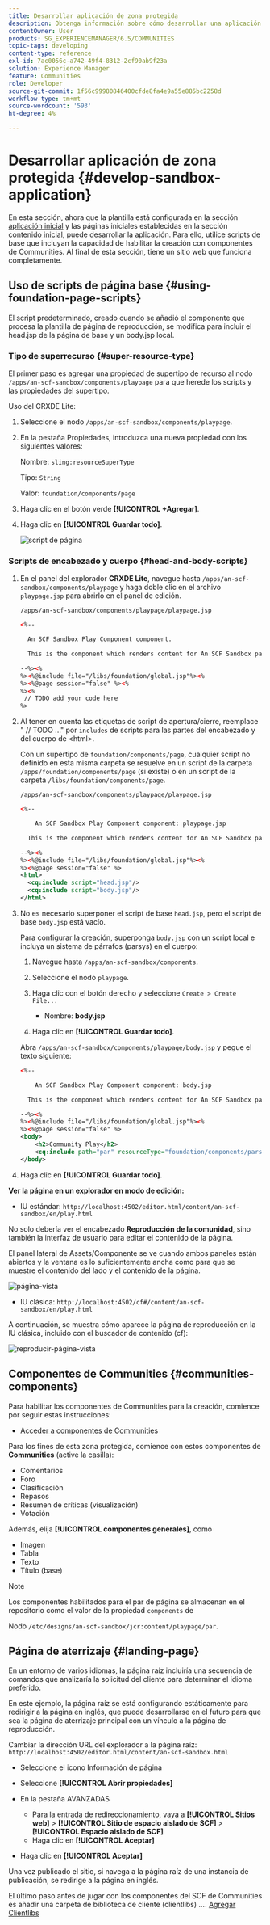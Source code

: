```yaml
---
title: Desarrollar aplicación de zona protegida
description: Obtenga información sobre cómo desarrollar una aplicación de zona protegida que utilice secuencias de comandos de base e incluya la capacidad de habilitar la creación con componentes de Communities.
contentOwner: User
products: SG_EXPERIENCEMANAGER/6.5/COMMUNITIES
topic-tags: developing
content-type: reference
exl-id: 7ac0056c-a742-49f4-8312-2cf90ab9f23a
solution: Experience Manager
feature: Communities
role: Developer
source-git-commit: 1f56c99980846400cfde8fa4e9a55e885bc2258d
workflow-type: tm+mt
source-wordcount: '593'
ht-degree: 4%

---
```


# Desarrollar aplicación de zona protegida  {#develop-sandbox-application}

En esta sección, ahora que la plantilla está configurada en la sección [aplicación inicial](initial-app.md) y las páginas iniciales establecidas en la sección [contenido inicial](initial-content.md), puede desarrollar la aplicación. Para ello, utilice scripts de base que incluyan la capacidad de habilitar la creación con componentes de Communities. Al final de esta sección, tiene un sitio web que funciona completamente.

## Uso de scripts de página base {#using-foundation-page-scripts}

El script predeterminado, creado cuando se añadió el componente que procesa la plantilla de página de reproducción, se modifica para incluir el head.jsp de la página de base y un body.jsp local.

### Tipo de superrecurso {#super-resource-type}

El primer paso es agregar una propiedad de supertipo de recurso al nodo `/apps/an-scf-sandbox/components/playpage` para que herede los scripts y las propiedades del supertipo.

Uso del CRXDE Lite:

1. Seleccione el nodo `/apps/an-scf-sandbox/components/playpage`.
1. En la pestaña Propiedades, introduzca una nueva propiedad con los siguientes valores:

   Nombre: `sling:resourceSuperType`

   Tipo: `String`

   Valor: `foundation/components/page`

1. Haga clic en el botón verde **[!UICONTROL +Agregar]**.
1. Haga clic en **[!UICONTROL Guardar todo]**.

   ![script de página](assets/page-script.png)

### Scripts de encabezado y cuerpo {#head-and-body-scripts}

1. En el panel del explorador **CRXDE Lite**, navegue hasta `/apps/an-scf-sandbox/components/playpage` y haga doble clic en el archivo `playpage.jsp` para abrirlo en el panel de edición.

   `/apps/an-scf-sandbox/components/playpage/playpage.jsp`

   ```xml
   <%--
   
     An SCF Sandbox Play Component component.
   
     This is the component which renders content for An SCF Sandbox page.
   
   --%><%
   %><%@include file="/libs/foundation/global.jsp"%><%
   %><%@page session="false" %><%
   %><%
    // TODO add your code here
   %>
   ```

1. Al tener en cuenta las etiquetas de script de apertura/cierre, reemplace &quot; // TODO ...&quot; por `includes` de scripts para las partes del encabezado y del cuerpo de &lt;html>.

   Con un supertipo de `foundation/components/page`, cualquier script no definido en esta misma carpeta se resuelve en un script de la carpeta `/apps/foundation/components/page` (si existe) o en un script de la carpeta `/libs/foundation/components/page`.

   `/apps/an-scf-sandbox/components/playpage/playpage.jsp`

   ```xml
   <%--
   
       An SCF Sandbox Play Component component: playpage.jsp
   
     This is the component which renders content for An SCF Sandbox page.
   
   --%><%
   %><%@include file="/libs/foundation/global.jsp"%><%
   %><%@page session="false" %>
   <html>
     <cq:include script="head.jsp"/>
     <cq:include script="body.jsp"/>
   </html>
   ```

1. No es necesario superponer el script de base `head.jsp`, pero el script de base `body.jsp` está vacío.

   Para configurar la creación, superponga `body.jsp` con un script local e incluya un sistema de párrafos (parsys) en el cuerpo:

   1. Navegue hasta `/apps/an-scf-sandbox/components`.
   1. Seleccione el nodo `playpage`.
   1. Haga clic con el botón derecho y seleccione `Create > Create File...`

      * Nombre: **body.jsp**

   1. Haga clic en **[!UICONTROL Guardar todo]**.

   Abra `/apps/an-scf-sandbox/components/playpage/body.jsp` y pegue el texto siguiente:

   ```xml
   <%--
   
       An SCF Sandbox Play Component component: body.jsp
   
     This is the component which renders content for An SCF Sandbox page.
   
   --%><%
   %><%@include file="/libs/foundation/global.jsp"%><%
   %><%@page session="false" %>
   <body>
       <h2>Community Play</h2>
       <cq:include path="par" resourceType="foundation/components/parsys" />
   </body>
   ```

1. Haga clic en **[!UICONTROL Guardar todo]**.

**Ver la página en un explorador en modo de edición:**

* IU estándar: `http://localhost:4502/editor.html/content/an-scf-sandbox/en/play.html`

No solo debería ver el encabezado **Reproducción de la comunidad**, sino también la interfaz de usuario para editar el contenido de la página.

El panel lateral de Assets/Componente se ve cuando ambos paneles están abiertos y la ventana es lo suficientemente ancha como para que se muestre el contenido del lado y el contenido de la página.

![página-vista](assets/view-page.png)

* IU clásica: `http://localhost:4502/cf#/content/an-scf-sandbox/en/play.html`

A continuación, se muestra cómo aparece la página de reproducción en la IU clásica, incluido con el buscador de contenido (cf):

![reproducir-página-vista](assets/play-page-view.png)

## Componentes de Communities {#communities-components}

Para habilitar los componentes de Communities para la creación, comience por seguir estas instrucciones:

* [Acceder a componentes de Communities](basics.md#accessing-communities-components)

Para los fines de esta zona protegida, comience con estos componentes de **Communities** (active la casilla):

* Comentarios
* Foro
* Clasificación
* Repasos
* Resumen de críticas (visualización)
* Votación

Además, elija **[!UICONTROL componentes generales]**, como

* Imagen
* Tabla
* Texto
* Título (base)

>[!NOTE]
>
>Los componentes habilitados para el par de página se almacenan en el repositorio como el valor de la propiedad `components` de
>
>Nodo `/etc/designs/an-scf-sandbox/jcr:content/playpage/par`.

## Página de aterrizaje {#landing-page}

En un entorno de varios idiomas, la página raíz incluiría una secuencia de comandos que analizaría la solicitud del cliente para determinar el idioma preferido.

En este ejemplo, la página raíz se está configurando estáticamente para redirigir a la página en inglés, que puede desarrollarse en el futuro para que sea la página de aterrizaje principal con un vínculo a la página de reproducción.

Cambiar la dirección URL del explorador a la página raíz: `http://localhost:4502/editor.html/content/an-scf-sandbox.html`

* Seleccione el icono Información de página
* Seleccione **[!UICONTROL Abrir propiedades]**
* En la pestaña AVANZADAS

   * Para la entrada de redireccionamiento, vaya a **[!UICONTROL Sitios web]** > **[!UICONTROL Sitio de espacio aislado de SCF]** > **[!UICONTROL Espacio aislado de SCF]**
   * Haga clic en **[!UICONTROL Aceptar]**

* Haga clic en **[!UICONTROL Aceptar]**

Una vez publicado el sitio, si navega a la página raíz de una instancia de publicación, se redirige a la página en inglés.

El último paso antes de jugar con los componentes del SCF de Communities es añadir una carpeta de biblioteca de cliente (clientlibs) .... [Agregar Clientlibs](add-clientlibs.md)

